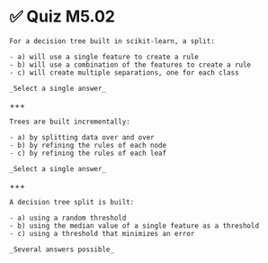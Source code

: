 # ✅ Quiz M5.02

```{admonition} Question
For a decision tree built in scikit-learn, a split:

- a) will use a single feature to create a rule
- b) will use a combination of the features to create a rule
- c) will create multiple separations, one for each class

_Select a single answer_
```

+++

```{admonition} Question
Trees are built incrementally:

- a) by splitting data over and over
- b) by refining the rules of each node
- c) by refining the rules of each leaf

_Select a single answer_
```

+++

```{admonition} Question
A decision tree split is built:

- a) using a random threshold
- b) using the median value of a single feature as a threshold
- c) using a threshold that minimizes an error

_Several answers possible_
```
